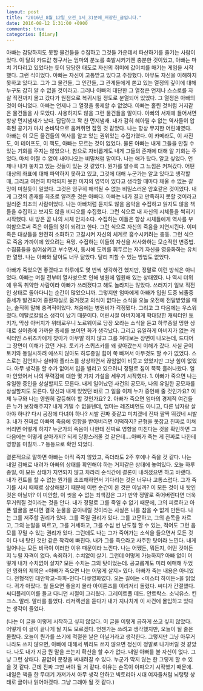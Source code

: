 ```yaml
---
layout: post
title: "2016년_8월_12일_오전_1시_31분에_저장한_글입니다."
date: 2016-08-12 1:31:00 +0900
comments: true 
categories: [diary] 
---
```

아빠는 감당하지도 못할 물건들을 수집하고 그것들 가운데서 파산하기를 즐기는 사람이었다. 이 달의 카드값 청구서는 엄마의 분노를 촉발시키기엔 충분한 것이었고, 아빠는 마치 기다리고 있었다는 듯이 당당한 태도로 자신의 취미에 값어치를 매기는 게임을 시작했다. 그런 식이었다. 아빠는 자신이 고통받고 있다고 주장했다. 아무도 자신을 이해하지 못하고 있다고. 그가 그 물건들, 그 인간들, 그 관계들에게 쏟고 있는 열정의 깊이에 대해 누구도 감히 알 수 없을 것이라고. 그러나 아빠의 대단한 그 열정은 언제나 스스로를 자살 직전까지 몰고 갔다가 원점으로 복귀시킬 정도로 분열되어 있었다. 그 열정은 아빠의 것이 아니었다. 아빠는 언제나 그 열정을 통제할 수 없었다. 아빠는 홀린 것처럼 거지같은 물건들을 사 모았다. 사용하지도 않을 그런 물건들을 말이다. 아빠의 서재에 들어서면 항상 먼지냄새가 났다. 답답하고 꽉 찬 먼지냄새. 내가 감히 헤아릴 수 없는 역사들이 압축된 공기가 마치 손바닥으로 움켜쥐면 잡힐 것 같았다. 나는 항상 무지한 어린애였다. 아빠는 이 모든 물건들의 역사를 알고 있는 권위있는 수집가였다. 이 카메라도, 이 사진도, 이 테이프도, 이 책도, 아빠는 모르는 것이 없었다. 물론 아빠는 내게 그들을 만질 수 있는 기회를 주지는 않았으나, 참으로 자비롭게도 내게 그들의 존재에 대해 알 기회는 주었다. 마치 어쩔 수 없이 새어나오는 비밀처럼 말이다. 나는 애가 탔다. 알고 싶었다. 언제나 내가 놓치고 있는 것들이 있는 것 같았다. 뭔가를 알수록 그 느낌은 커져갔다. 어떤 대상의 좌표에 대해 파악하지 못하고 있고, 그것에 대해 누군가는 알고 있다고 생각할 때, 그리고 여전히 파악되지 못한 미지의 영역이 있다고 생각할 때마다 채울 수 없는 갈망이 미칠듯이 일었다. 그것은 영구히 해석될 수 없는 비밀스러운 암호같은 것이었다. 내게 그것의 존재를 최초로 알려준 것은 아빠다. 아빠는 내가 결코 만족하지 못할 것이라고 일러준 최초의 사람이었다. 나는 아빠처럼 듣지도 않을 음악을 수집하고 읽지도 않을 책들을 수집하고 보지도 않을 비디오를 수집했다. 그런 식으로 내 자신의 시체들을 썩히기 시작했다. 내 방은 곧 나의 시체 안치소다. 수집하는 이들은 항상 시체들에게 역사를 부여함으로써 죽은 이들의 왕이 되려고 한다. 그런 식으로 자신의 죽음을 지연시킨다. 이미 죽은 대상들을 완전히 소화하고 고갈시켜 자신의 체계로 흡수시키려는 충동. 그런 식으로 죽음 가까이에 있으려는 욕망. 수집하는 이들의 자신을 서사화하는 모순적인 변증법. 수집품들을 씹어삼키고 부수면서, 동시에 도끼를 휘두르는 자기 자신을 영웅화하는 유치한 열망. 나는 아빠와 닮아도 너무 닮았다. 달리 피할 수 있는 방법도 없었다.  

아빠가 죽었으면 좋겠다고 하루에도 몇 번씩 생각하긴 했지만, 정말로 이런 방식은 아니었다. 아빠는 며칠 전부터 열사병으로 인해 병원에 입원해 있는 상태였다. 나 역시 더위에 유독 취약한 사람이라 아빠가 쓰러졌다고 해도 놀라지는 않았다. 쓰러지기 일보 직전인 상태로 돌아다니는 순간이 많았으니까. 그렇지만 엄마에게 아빠가 입원 도중 뇌졸중 증세가 발견되어 중환자실로 옮겨졌고 의식이 없다는 소식을 오늘 오전에 전달받았을 때는, 솔직히 말해 충격적이었다. 처음에는 병원비가 걱정됐다. 그리고 그 다음에는 우스워졌다. 메탈로칼립스 생각이 났기 때문이다. 어린시절 아버지에게 학대당한 캐릭터인 토키가, 막상 아버지가 위태로우니 노르웨이로 당장 오라는 소식을 듣고 하루종일 멍한 상태로 실어증에 가까운 증세를 보이던 화가 생각났다. 그리고 유일하게 아버지가 없는 캐릭터인 스퀴츠카에게 찾아가 아무말 하지 않고 그를 쳐다보는 장면이 나오는데, 드디어 그 장면이 이해가 갔던 거다. 토키가 스퀴츠카를 왜 찾아갔는지 이해가 갔다. 사실 굳이 토키와 동일시하려 애쓰지 않아도 하루종일 힘이 쭉 빠져서 아무것도 할 수가 없었다. 스스로는 김언희나 실비아 플라스를 상상하면서 끊임없이 비웃고 있었지만 그냥 힘이 없었다. 아무 생각을 할 수가 없어서 입을 벌리고 있으려니 정말로 침이 뚝뚝 흘러나왔다. 얼마 안있어서 나의 무력감에 대한 몇 가지 가설을 세우기 시작했다. 1. 아빠가 죽으면 나는 유일한 증인을 상실할지도 모른다. 내게 일어났던 사건의 공모자, 나의 유일한 공모자를 상실할지도 모른다. 당신과 내게 있었던 바로 그 일을 이제 누가 증언해 줄 것인가요? 이제 누구와 나는 영원히 갈등해야 할 것인가요? 2. 아빠가 죽으면 엄마의 경제적 여건들은 누가 보장해주지? 내게 기댈 수 없을텐데, 엄마는 레즈비언도 아니고, 다른 남자랑 살아야 하나? 다시 공장에 다녀야 하나? 시발 진짜 좃같고 미치겠네 진짜 팔짝 뛰겠네 씨발 3. 내가 진짜로 아빠의 죽음에 영향을 받아버리면 어떡하지? 균형을 못잡고 진짜로 미쳐버리면 어떻게 하지? 누군가의 죽음이 나한테 진짜로 영향을 미친다는 것을 확인하면 그 다음에는 어떻게 살아가지? 되게 당황스러울 것 같은데....아빠가 죽는 게 진짜로 나한테 영향을 미칠까...? 등등으로 확인 되었다.

결론적으로 말하면 아빠는 아직 죽지 않았고, 죽더라도 2주 후에나 죽을 것 같다. 나는 내일 김해로 내려가 아빠의 상태를 확인해야 하는 거지같은 상태에 놓여있다. 오늘 하루종일, 이 모든 상태가 지연되지 않고 차라리 순식간에 결론이 내려졌으면 하고 바랬다. 내가 컨트롤 할 수 없는 뭔가를 초조해하면서 기다리는 것은 너무나 고통스럽다. 그가 죽기를 시시 때때로 상상해왔기 때문에 이런 순간이 온 것은 아닐까? 이 모든 것이 내 탓인 것은 아닐까? 이 미안함, 이 씻을 수 없는 죄책감은 그가 만약 정말로 죽어버린다면 더욱 무거워질 것이라는 것을 안다. 내가 정말로 그를 죽일 수 없기 때문에, 그의 피로하고 아픈 얼굴을 본다면 결국 눈물을 쏟아내릴 것이라는 사실은 나를 참을 수 없게 만든다. 나는 그를 저주할 권리가 있다. 그를 죽일 권리가 있다. 그를 고문하고, 그의 손목을 자르고, 그의 눈알을 찌르고, 그를 거세하고, 그를 수십 번 난도질 할 수 있는, 적어도 그런 음모를 꾸밀 수 있는 권리가 있다. 그런데도 나는 그가 죽어가는 소식을 들으면서 모든 것이 다 내 탓인 것만 같은 착각에 빠진다. 내가 그를 죽으라고 사주한 탓이라 느낀다. 내게 일어나는 모든 비극이 이러한 이유 때문이라 느낀다. 나는 어쨌든, 뭐든지, 어떤 것이든지 누릴 자격이 없다. 속죄하기. 수치없이 살기. 그런데 어떻게 가능하지? 아빠 없이 어떻게 내가 수치없이 살지? 모든 수치는 그의 탓이었는데. 공교롭게도 미리 예매해 두었던 영화의 제목은 <아빠가 죽으면 나는 어떻게 살지> 였다. 아빠가 죽는 내용은 아니었다. 전형적인 대안학교-좌파-인디-다큐영화였다. 오는 길에는 <미스터 하이든>을 읽었다. 귀가 아팠다. 뭘 들으면 좋을지 몰라 아이튠즈를 이리저리 돌렸다. 씨디가 간절했다. 씨디플레이어를 들고 다니던 시절이 그리웠다. 그레이트풀 데드. 안트락스. 소닉유스. 킨크스. 말러. 말러를 틀었다. 리저렉션을 듣다가 내가 지나치게 이 사건에 몰입하고 있다는 생각이 들었다. 

(나는 이 글을 이렇게 시작하고 싶지 않았다. 이 글을 이렇게 급하게 쓰고 싶지 않았다. 어떻게 이 글이 끝나게 될 지도 모르겠다. 언젠가는 쓰려고 생각했지만, 오늘이 될 줄은 몰랐다. 오늘이 뭔가를 쓰기에 적절한 날은 아닐거라고 생각한다. 그렇지만 그냥 아무거나라도 쓰지 않으면, 아빠에 대해서 뭐라도 쓰지 않으면 정신이 정말로 나가버릴 것 같았다. 나도 내가 지금 뭔 말을 쓰는지 확신을 할 수가 없다. 내일 아빠를 볼 자신이 없다. 그냥 그런 상태다. 끝없이 문장을 써내려갈 수 있다. 누군가 막지 않는 한 그렇게 할 수 있을 것 같다. 근데 진짜 그만 써야 될 거 같다. 이유는 손목이 아파오기 시작했기 때문에. 내일은 책을 한 무더기 가져가서 아무 생각 안하고 빅토리아 시대 여자들처럼 뇌텅텅 상태로 글이나 읽어야겠다. 그냥 그래야 될 것 같다.)


